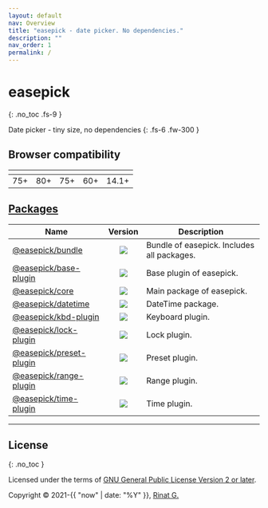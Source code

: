 ```yaml
---
layout: default
nav: Overview
title: "easepick - date picker. No dependencies."
description: ""
nav_order: 1
permalink: /
---
```


# easepick
{: .no_toc .fs-9 }

Date picker - tiny size, no dependencies
{: .fs-6 .fw-300 }

<div style="text-align: center; font-size: 25px; display: block; margin-bottom: 15px;">
  <div id="index-demo" class="demo-wrapper" data-cfg="index"></div>
</div>

## Browser compatibility

<table>
  <thead>
    <tr>
      <th style="text-align: center">
        <div class="browser-icon chrome-icon"></div>
      </th>
      <th style="text-align: center">
        <div class="browser-icon edge-icon"></div>
      </th>
      <th style="text-align: center">
        <div class="browser-icon firefox-icon"></div>
      </th>
      <th style="text-align: center">
        <div class="browser-icon opera-icon"></div>
      </th>
      <th style="text-align: center">
        <div class="browser-icon safari-icon"></div>
      </th>
    </tr>
  </thead>
  <tbody>
    <tr>
      <td style="text-align: center">
        <!-- chrome version -->
        75+
      </td>
      <td style="text-align: center">
        <!-- edge version -->
        80+
      </td>
      <td style="text-align: center">
        <!-- firefox version -->
        75+
      </td>
      <td style="text-align: center">
        <!-- opera version -->
        60+
      </td>
      <td style="text-align: center">
        <!-- safari version -->
        14.1+
      </td>
    </tr>
  </tbody>
</table>

## [Packages](/packages)

| Name | Version | Description |
| --- | :---: | --- |
| [@easepick/bundle](/packages/bundle)  | ![](https://img.shields.io/badge/npm-[version.number]-blue) | Bundle of easepick. Includes all packages. |
| [@easepick/base-plugin](/packages/base-plugin)  | ![](https://img.shields.io/badge/npm-[version.number]-blue) | Base plugin of easepick. |
| [@easepick/core](/packages/core)  | ![](https://img.shields.io/badge/npm-[version.number]-blue) | Main package of easepick. |
| [@easepick/datetime](/packages/datetime)  | ![](https://img.shields.io/badge/npm-[version.number]-blue) | DateTime package. |
| [@easepick/kbd-plugin](/packages/kbd-plugin)  | ![](https://img.shields.io/badge/npm-[version.number]-blue) | Keyboard plugin. |
| [@easepick/lock-plugin](/packages/lock-plugin)  | ![](https://img.shields.io/badge/npm-[version.number]-blue) | Lock plugin. |
| [@easepick/preset-plugin](/packages/preset-plugin)  | ![](https://img.shields.io/badge/npm-[version.number]-blue) | Preset plugin. |
| [@easepick/range-plugin](/packages/range-plugin)  | ![](https://img.shields.io/badge/npm-[version.number]-blue) | Range plugin. |
| [@easepick/time-plugin](/packages/time-plugin)  | ![](https://img.shields.io/badge/npm-[version.number]-blue) | Time plugin. |

---

## License
{: .no_toc }

Licensed under the terms of [GNU General Public License Version 2 or later](http://www.gnu.org/licenses/gpl.html). 

Copyright &copy; 2021-{{ "now" | date: "%Y" }}, [Rinat G.](https://github.com/wakirin)